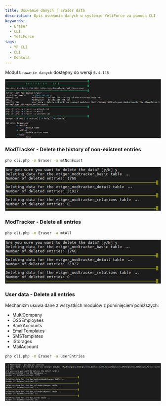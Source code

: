```yaml
---
title: Usuwanie danych | Eraser data
description: Opis usuwania danych w systemie YetiForce za pomocą CLI
keywords:
  - Eraser
  - CLI
  - YetiForce
tags:
  - YF CLI
  - CLI
  - Konsola
---
```


Moduł `Usuwanie danych` dostępny do wersji `6.4.145`

![Eraser CLI](Eraser-0.jpg)

### ModTracker - Delete the history of non-existent entries

```bash
php cli.php -m Eraser -a mtNonExist
```

![Eraser CLI](Eraser-1.jpg)

### ModTracker - Delete all entries

```bash
php cli.php -m Eraser -a mtAll
```

![Eraser CLI](Eraser-1.jpg)

### User data - Delete all entries

Mechanizm usuwa dane z wszystkich modułów z pominięciem poniższych:

- MultiCompany
- OSSEmployees
- BankAccounts
- EmailTemplates
- SMSTemplates
- IStorages
- MailAccount

```bash
php cli.php -m Eraser -a userEntries
```

![Eraser CLI](Eraser-2.jpg)
